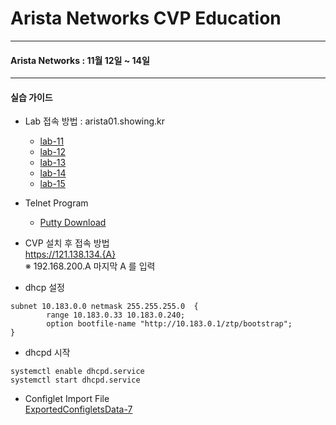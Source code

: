
# Arista Networks CVP Education

---
#### Arista Networks : 11월 12일 ~ 14일

---
#### 실습 가이드

- Lab 접속 방법 : arista01.showing.kr
  - [lab-11](lab11.showing.kr)
  - [lab-12](lab12.showing.kr)
  - [lab-13](lab13.showing.kr)
  - [lab-14](lab14.showing.kr)
  - [lab-15](lab15.showing.kr)

- Telnet Program
  - [Putty Download](https://the.earth.li/~sgtatham/putty/latest/w64/putty.exe)


* CVP 설치 후 접속 방법<br>
https://121.138.134.{A}<br>
※ 192.168.200.A 마지막 A 를 입력

* dhcp 설정
~~~
subnet 10.183.0.0 netmask 255.255.255.0  {
        range 10.183.0.33 10.183.0.240;
        option bootfile-name "http://10.183.0.1/ztp/bootstrap";
} 
~~~

* dhcpd 시작
```
systemctl enable dhcpd.service 
systemctl start dhcpd.service 
```

* Configlet Import File<br>
[ExportedConfigletsData-7](https://drive.google.com/open?id=14zsCAc2TuIK8Aq76MpigYHi-RDR7WUx6)
